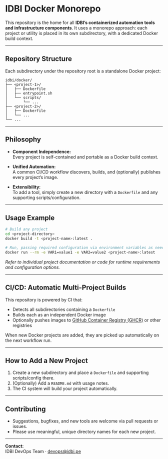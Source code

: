 # IDBI Docker Monorepo

This repository is the home for all **IDBI’s containerized automation tools and infrastructure components**. It uses a monorepo approach: each project or utility is placed in its own subdirectory, with a dedicated Docker build context.

---

## Repository Structure

Each subdirectory under the repository root is a standalone Docker project:

```
idbi/docker/
├── <project-1>/
│   ├── Dockerfile
│   ├── entrypoint.sh
│   └── scripts/
│       └── ...
├── <project-2>/
│   ├── Dockerfile
│   └── ...
└── ...
```

---

## Philosophy

- **Component Independence:**  
  Every project is self-contained and portable as a Docker build context.

- **Unified Automation:**  
  A common CI/CD workflow discovers, builds, and (optionally) publishes every project’s image.

- **Extensibility:**  
  To add a tool, simply create a new directory with a `Dockerfile` and any supporting scripts/configuration.

---

## Usage Example

```sh
# Build any project
cd <project-directory>
docker build -t <project-name>:latest .

# Run, passing required configuration via environment variables as needed
docker run --rm -e VAR1=value1 -e VAR2=value2 <project-name>:latest
```

_Refer to individual project documentation or code for runtime requirements and configuration options._

---

## CI/CD: Automatic Multi-Project Builds

This repository is powered by CI that:
- Detects all subdirectories containing a `Dockerfile`
- Builds each as an independent Docker image
- Optionally pushes images to [GitHub Container Registry (GHCR)](https://ghcr.io) or other registries

When new Docker projects are added, they are picked up automatically on the next workflow run.

---

## How to Add a New Project

1. Create a new subdirectory and place a `Dockerfile` and supporting scripts/config there.
2. (Optionally) Add a `README.md` with usage notes.
3. The CI system will build your project automatically.

---

## Contributing

- Suggestions, bugfixes, and new tools are welcome via pull requests or issues.
- Please use meaningful, unique directory names for each new project.


---

**Contact:**  
IDBI DevOps Team · [devops@idbi.pe](mailto:devops@idbi.pe)